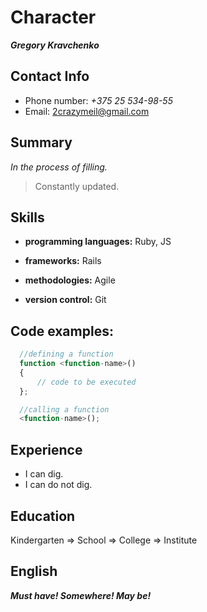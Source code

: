 # Character 

***Gregory Kravchenko***

## Contact Info

  * Phone number: *+375 25 534-98-55*
  * Email: 2crazymeil@gmail.com

## Summary

  *In the process of filling.*
  >Constantly updated.

## Skills

  * __programming languages:__ Ruby, JS

  * __frameworks:__ Rails

  * __methodologies:__ Agile

  * __version control:__ Git


## Code examples:
  ```javascript
    //defining a function
    function <function-name>()
    {
        // code to be executed
    };

    //calling a function
    <function-name>();
  ```

## Experience

  * I can dig.
  * I can do not dig.

## Education

  Kindergarten => School => College => Institute

## English

___Must have! Somewhere! May be!___
